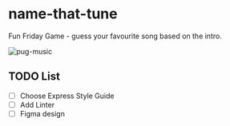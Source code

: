 # name-that-tune
Fun Friday Game - guess your favourite song based on the intro.

![pug-music](https://user-images.githubusercontent.com/73473985/139589374-8fffdf60-fb2a-4e0e-8a50-7a89cb926626.gif)


## TODO List
- [ ] Choose Express Style Guide
- [ ] Add Linter
- [ ] Figma design
